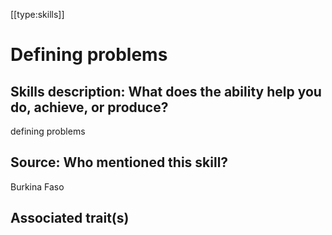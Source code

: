[[type:skills]]

# Defining problems

## Skills description: What does the ability help you do, achieve, or produce?

defining problems

## Source: Who mentioned this skill?

Burkina Faso

## Associated trait(s)
   


## 
   


##
